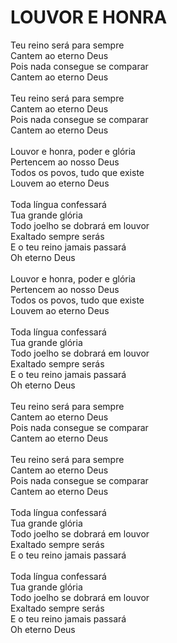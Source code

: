 # LOUVOR E HONRA

Teu reino será para sempre<br>
Cantem ao eterno Deus<br>
Pois nada consegue se comparar<br>
Cantem ao eterno Deus<br>
<br>
Teu reino será para sempre<br>
Cantem ao eterno Deus<br>
Pois nada consegue se comparar<br>
Cantem ao eterno Deus<br>
<br>
Louvor e honra, poder e glória<br>
Pertencem ao nosso Deus<br>
Todos os povos, tudo que existe<br>
Louvem ao eterno Deus<br>
<br>
Toda língua confessará<br>
Tua grande glória<br>
Todo joelho se dobrará em louvor<br>
Exaltado sempre serás<br>
E o teu reino jamais passará<br>
Oh eterno Deus<br>
<br>
Louvor e honra, poder e glória<br>
Pertencem ao nosso Deus<br>
Todos os povos, tudo que existe<br>
Louvem ao eterno Deus<br>
<br>
Toda língua confessará<br>
Tua grande glória<br>
Todo joelho se dobrará em louvor<br>
Exaltado sempre serás<br>
E o teu reino jamais passará<br>
Oh eterno Deus<br>
<br>
Teu reino será para sempre<br>
Cantem ao eterno Deus<br>
Pois nada consegue se comparar<br>
Cantem ao eterno Deus<br>
<br>
Teu reino será para sempre<br>
Cantem ao eterno Deus<br>
Pois nada consegue se comparar<br>
Cantem ao eterno Deus<br>
<br>
Toda língua confessará<br>
Tua grande glória<br>
Todo joelho se dobrará em louvor<br>
Exaltado sempre serás<br>
E o teu reino jamais passará<br>
<br>
Toda língua confessará<br>
Tua grande glória<br>
Todo joelho se dobrará em louvor<br>
Exaltado sempre serás<br>
E o teu reino jamais passará<br>
Oh eterno Deus<br>